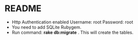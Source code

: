 # README

- Http Authentication enabled
  Username: root
  Password: root
- You need to add SQLite Rubygem. 
- Run command: __rake db:migrate__ . This will create the tables.
